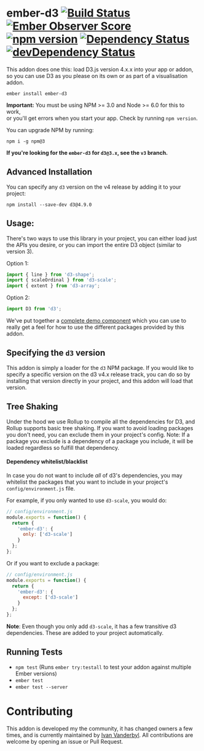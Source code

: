 # ember-d3 [![Build Status](https://travis-ci.org/brzpegasus/ember-d3.svg?branch=master)](https://travis-ci.org/brzpegasus/ember-d3) [![Ember Observer Score](https://emberobserver.com/badges/ember-d3.svg)](https://emberobserver.com/addons/ember-d3) [![npm version](https://badge.fury.io/js/ember-d3.svg)](https://badge.fury.io/js/ember-d3) [![Dependency Status](https://david-dm.org/brzpegasus/ember-d3.svg)](https://david-dm.org/brzpegasus/ember-d3) [![devDependency Status](https://david-dm.org/brzpegasus/ember-d3/dev-status.svg)](https://david-dm.org/brzpegasus/ember-d3.svg#info=devDependencies)

This addon does one this: load D3.js version 4.x.x into your app or addon, so you can
use D3 as you please on its own or as part of a visualisation addon.


```
ember install ember-d3
```

**Important:** You must be using NPM >= 3.0 and Node >= 6.0 for this to work,  
or you'll get errors when you start your app. Check by running `npm version`.

You can upgrade NPM by running:

```
npm i -g npm@3
```

**If you're looking for the `ember-d3` for `d3@3.x`, see the `v3` branch.**

## Advanced Installation

You can specify any `d3` version on the v4 release by adding it to your project:

```
npm install --save-dev d3@4.9.0
```

## Usage:

There's two ways to use this library in your project, you can either load just 
the APIs you desire, or you can import the entire D3 object (similar to version 3).

Option 1:

```js
import { line } from 'd3-shape';
import { scaleOrdinal } from 'd3-scale';
import { extent } from 'd3-array';
```

Option 2:

```js
import D3 from 'd3';
```

We've put together a [complete demo component](https://github.com/brzpegasus/ember-d3/blob/master/tests/dummy/app/components/simple-circles.js) 
which you can use to really get a feel for how to use the different packages
provided by this addon.

## Specifying the `d3` version

This addon is simply a loader for the `d3` NPM package. If you would like to
specify a specific version on the d3 v4.x release track, you can do so by 
installing that version directly in your project, and this addon 
will load that version.

## Tree Shaking

Under the hood we use Rollup to compile all the dependencies for D3, and Rollup
supports basic tree shaking. If you want to avoid loading packages you don't need,
you can exclude them in your project's config. Note: If a package you exclude is
a dependency of a package you include, it will be loaded regardless so fulfill that
dependency.

#### Dependency whitelist/blacklist

In case you do not want to include *all* of d3's dependencies, you may whitelist 
the packages that you want to include in your project's `config/environment.js` file.

For example, if you only wanted to use `d3-scale`, you would do:

```js
// config/environment.js
module.exports = function() {
  return {
    'ember-d3': {
      only: ['d3-scale']
    }
  };
};
```

Or if you want to exclude a package:

```js
// config/environment.js
module.exports = function() {
  return {
    'ember-d3': {
      except: ['d3-scale']
    }
  };
};
```

**Note**: Even though you only add `d3-scale`, it has a few transitive d3 dependencies.
These are added to your project automatically.

## Running Tests

* `npm test` (Runs `ember try:testall` to test your addon against multiple Ember versions)
* `ember test`
* `ember test --server`

# Contributing

This addon is developed my the community, it has changed owners a few times,
and is currently maintained by [Ivan Vanderbyl](https://github.com/ivanvanderbyl). 
All contributions are welcome by opening an issue or Pull Request.

